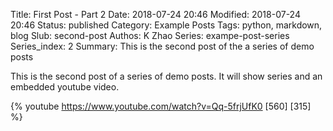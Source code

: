 Title: First Post - Part 2
Date: 2018-07-24 20:46
Modified: 2018-07-24 20:46
Status: published
Category: Example Posts
Tags: python, markdown, blog
Slub: second-post
Authos: K Zhao
Series: exampe-post-series
Series_index: 2
Summary: This is the second post of the a series of demo posts

This is the second post of a series of demo posts.  It will show series and an embedded youtube video.

{% youtube https://www.youtube.com/watch?v=Qq-5frjUfK0 [560] [315] %}
